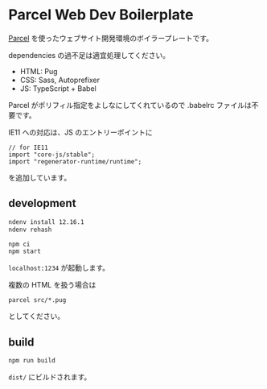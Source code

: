 # Parcel Web Dev Boilerplate

[Parcel](https://parceljs.org/) を使ったウェブサイト開発環境のボイラープレートです。

dependencies の過不足は適宜処理してください。

- HTML: Pug
- CSS: Sass, Autoprefixer
- JS: TypeScript + Babel

Parcel がポリフィル指定をよしなにしてくれているので .babelrc ファイルは不要です。

IE11 への対応は、JS のエントリーポイントに

```
// for IE11
import "core-js/stable";
import "regenerator-runtime/runtime";
```

を追加しています。

## development

```bash
ndenv install 12.16.1
ndenv rehash
```

```bash
npm ci
npm start
```

`localhost:1234` が起動します。

複数の HTML を扱う場合は

```
parcel src/*.pug
```

としてください。

## build

```bash
npm run build
```

`dist/` にビルドされます。

